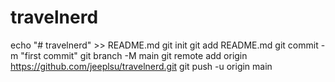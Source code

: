 # travelnerd
echo "# travelnerd" >> README.md
git init
git add README.md
git commit -m "first commit"
git branch -M main
git remote add origin https://github.com/jeeplsu/travelnerd.git
git push -u origin main
